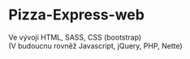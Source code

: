 # Pizza-Express-web
Ve vývoji
HTML, SASS, CSS (bootstrap)  
(V budoucnu rovněž Javascript, jQuery, PHP, Nette)
 
